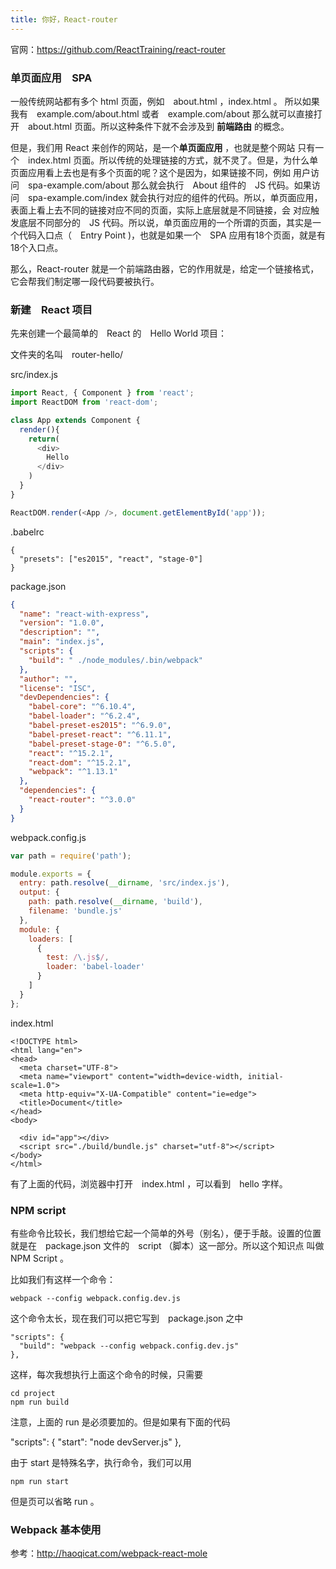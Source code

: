 ```yaml
---
title: 你好，React-router
---
```


官网：https://github.com/ReactTraining/react-router


### 单页面应用　SPA

一般传统网站都有多个 html 页面，例如　about.html ，index.html 。
所以如果我有　example.com/about.html 或者　example.com/about
那么就可以直接打开　about.html 页面。所以这种条件下就不会涉及到
**前端路由** 的概念。

但是，我们用 React 来创作的网站，是一个**单页面应用** ，也就是整个网站
只有一个　index.html 页面。所以传统的处理链接的方式，就不灵了。但是，为什么单页面应用看上去也是有多个页面的呢？这个是因为，如果链接不同，例如
用户访问　spa-example.com/about 那么就会执行　About 组件的　JS 代码。如果访问　spa-example.com/index 就会执行对应的组件的代码。所以，单页面应用，表面上看上去不同的链接对应不同的页面，实际上底层就是不同链接，会
对应触发底层不同部分的　JS 代码。所以说，单页面应用的一个所谓的页面，其实是一个代码入口点（　Entry Point )，也就是如果一个　SPA 应用有18个页面，就是有18个入口点。

那么，React-router 就是一个前端路由器，它的作用就是，给定一个链接格式，
它会帮我们制定哪一段代码要被执行。

### 新建　React 项目

先来创建一个最简单的　React 的　Hello World 项目：

文件夹的名叫　router-hello/

src/index.js

```js
import React, { Component } from 'react';
import ReactDOM from 'react-dom';

class App extends Component {
  render(){
    return(
      <div>
        Hello
      </div>
    )
  }
}

ReactDOM.render(<App />, document.getElementById('app'));
```

.babelrc

```
{
  "presets": ["es2015", "react", "stage-0"]
}
```

package.json

```json
{
  "name": "react-with-express",
  "version": "1.0.0",
  "description": "",
  "main": "index.js",
  "scripts": {
    "build": " ./node_modules/.bin/webpack"
  },
  "author": "",
  "license": "ISC",
  "devDependencies": {
    "babel-core": "^6.10.4",
    "babel-loader": "^6.2.4",
    "babel-preset-es2015": "^6.9.0",
    "babel-preset-react": "^6.11.1",
    "babel-preset-stage-0": "^6.5.0",
    "react": "^15.2.1",
    "react-dom": "^15.2.1",
    "webpack": "^1.13.1"
  },
  "dependencies": {
    "react-router": "^3.0.0"
  }
}
```

webpack.config.js

```js
var path = require('path');

module.exports = {
  entry: path.resolve(__dirname, 'src/index.js'),
  output: {
    path: path.resolve(__dirname, 'build'),
    filename: 'bundle.js'
  },
  module: {
    loaders: [
      {
        test: /\.js$/,
        loader: 'babel-loader'
      }
    ]
  }
};
```

index.html

```
<!DOCTYPE html>
<html lang="en">
<head>
  <meta charset="UTF-8">
  <meta name="viewport" content="width=device-width, initial-scale=1.0">
  <meta http-equiv="X-UA-Compatible" content="ie=edge">
  <title>Document</title>
</head>
<body>

  <div id="app"></div>
  <script src="./build/bundle.js" charset="utf-8"></script>
</body>
</html>
```

有了上面的代码，浏览器中打开　index.html ，可以看到　hello 字样。


### NPM script

有些命令比较长，我们想给它起一个简单的外号（别名），便于手敲。设置的位置
就是在　package.json 文件的　script （脚本）这一部分。所以这个知识点
叫做　NPM Script 。


比如我们有这样一个命令：

```
webpack --config webpack.config.dev.js
```

这个命令太长，现在我们可以把它写到　package.json 之中

```
"scripts": {
  "build": "webpack --config webpack.config.dev.js"
},
```

这样，每次我想执行上面这个命令的时候，只需要

```
cd project
npm run build
```

注意，上面的 run 是必须要加的。但是如果有下面的代码

"scripts": {
  "start": "node devServer.js"
},

由于 start 是特殊名字，执行命令，我们可以用

```
npm run start
```

但是页可以省略 run 。


### Webpack 基本使用

参考：http://haoqicat.com/webpack-react-mole
